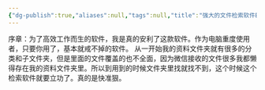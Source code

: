 ```yaml
---
{"dg-publish":true,"aliases":null,"tags":null,"title":"强大的文件检索软件Everything","permalink":"/0801//pc/everything/","dgPassFrontmatter":true,"noteIcon":""}
---
```


序章：为了高效工作而生的软件，我是真的安利了这款软件。作为电脑重度使用者，只要你用了，基本就戒不掉的软件。
从一开始我的资料文件夹就有很多的分类和子文件夹，但是里面的文件覆盖的也不全面，因为微信接收的文件很多我都懒得存在我的资料文件夹里。所以到用到的时候文件夹里找就找不到，这个时候这个检索软件就要立功了。真的是快准狠。
